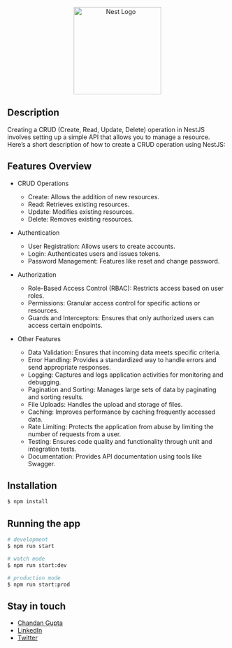 <p align="center">
  <a href="http://nestjs.com/" target="blank"><img src="https://nestjs.com/img/logo-small.svg" width="200" alt="Nest Logo" /></a>
</p>

## Description

Creating a CRUD (Create, Read, Update, Delete) operation in NestJS involves setting up a simple API that allows you to manage a resource. Here’s a short description of how to create a CRUD operation using NestJS:

## Features Overview
- CRUD Operations

  - Create: Allows the addition of new resources.
  - Read: Retrieves existing resources.
  - Update: Modifies existing resources.
  - Delete: Removes existing resources.

- Authentication

  - User Registration: Allows users to create accounts.
  - Login: Authenticates users and issues tokens.
  - Password Management: Features like reset and change password.

- Authorization

  - Role-Based Access Control (RBAC): Restricts access based on user roles.
  - Permissions: Granular access control for specific actions or resources.
  - Guards and Interceptors: Ensures that only authorized users can access certain endpoints.
  
- Other Features

  - Data Validation: Ensures that incoming data meets specific criteria.
  - Error Handling: Provides a standardized way to handle errors and send appropriate responses.
  - Logging: Captures and logs application activities for monitoring and debugging.
  - Pagination and Sorting: Manages large sets of data by paginating and sorting results.
  - File Uploads: Handles the upload and storage of files.
  - Caching: Improves performance by caching frequently accessed data.
  - Rate Limiting: Protects the application from abuse by limiting the number of requests from a user.
  - Testing: Ensures code quality and functionality through unit and integration tests.
  - Documentation: Provides API documentation using tools like Swagger.

## Installation

```bash
$ npm install
```

## Running the app

```bash
# development
$ npm run start

# watch mode
$ npm run start:dev

# production mode
$ npm run start:prod
```

## Stay in touch

- [Chandan Gupta](mailto:chandanguptabsbs@gmail.com)
- [LinkedIn](https://www.linkedin.com/in/chandangupta-devs/)
- [Twitter](https://twitter.com/chandanguptadev)
